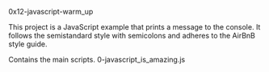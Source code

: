 0x12-javascript-warm_up

This project is a JavaScript example that prints a message to the console. 
It follows the semistandard style with semicolons and adheres to the AirBnB style guide.

Contains the main scripts.
0-javascript_is_amazing.js

